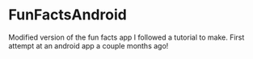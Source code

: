# FunFactsAndroid
Modified version of the fun facts app I followed a tutorial to make. First attempt at an android app a couple months ago!
